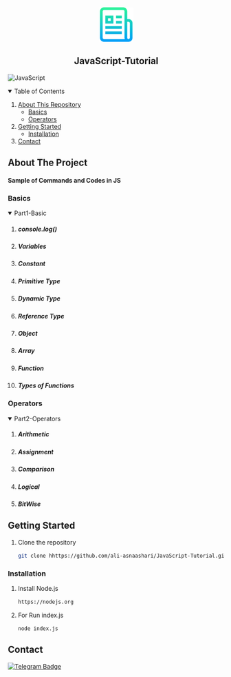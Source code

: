 <!-- PROJECT LOGO -->
<br />
<p align="center">
  <img src="images/logo.png" alt="Logo" width="80" height="80">

  <h2 align="center">JavaScript-Tutorial</h2>

</p>

![JavaScript](https://img.shields.io/badge/-JavaScript-000?&logo=JavaScript&logoColor=ddc508)

<!-- TABLE OF CONTENTS -->
<details open="open">
  <summary>Table of Contents</summary>
  <ol>
    <li>
      <a href="#about-the-project">About This Repository</a>
      <ul>
        <li><a href="#Basics">Basics</a></li>
      </ul>
      <ul>
        <li><a href="#Operators">Operators</a></li>
      </ul>
    </li>
    <li>
      <a href="#getting-started">Getting Started</a>
      <ul>
        <li><a href="#installation">Installation</a></li>
      </ul>
    </li>
    <li><a href="#contact">Contact</a></li>
  </ol>
</details>

<!-- ABOUT THE PROJECT -->

## About The Project

  <h4>Sample of Commands and Codes in JS</h4>

### Basics

<details open="open">
  <summary>Part1-Basic</summary>
  <ol>
    <li>
      <h5>console.log()</h5>
    </li>
    <li>
      <h5>Variables</h5>
    </li>
    <li>
      <h5>Constant</h5>
    </li>
    <li>
      <h5>Primitive Type</h5>
    </li>
    <li>
      <h5>Dynamic Type</h5>
    </li>
    <li>
      <h5>Reference Type</h5>
    </li>
    <li>
      <h5>Object</h5>
    </li>
    <li>
      <h5>Array</h5>
    </li>
    <li>
      <h5>Function</h5>
    </li>
    <li>
      <h5>Types of Functions</h5>
    </li>
  </ol>
</details>

### Operators

<details open="open">
  <summary>Part2-Operators</summary>
  <ol>
    <li>
      <h5>Arithmetic</h5>
    </li>
    <li>
      <h5>Assignment</h5>
    </li>
    <li>
      <h5>Comparison</h5>
    </li>
    <li>
      <h5>Logical</h5>
    </li>
    <li>
      <h5>BitWise</h5>
    </li>
  </ol>
</details>

<!-- GETTING STARTED -->

## Getting Started

1. Clone the repository
   ```sh
   git clone hhttps://github.com/ali-asnaashari/JavaScript-Tutorial.git
   ```

### Installation

1. Install Node.js
   ```sh
   https://nodejs.org
   ```
2. For Run index.js
   ```JS
   node index.js
   ```

<!-- CONTACT -->

## Contact

[![Telegram Badge](https://img.shields.io/badge/-Gmail-0088cc?style=flat-square&logo=Gmail&logoColor=white&color=red)](mailto:ali.asnaashari2000@gmail.com)
